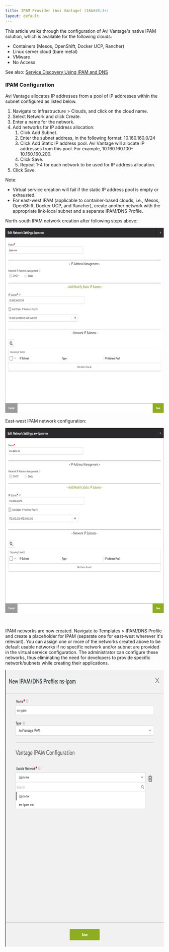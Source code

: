 ```yaml
---
title: IPAM Provider (Avi Vantage) (16&#46;3+)
layout: default
---
```

This article walks through the configuration of Avi Vantage's native IPAM solution, which is available for the following clouds:

* Containers (Mesos, OpenShift, Docker UCP, Rancher)
* Linux server cloud (bare metal)
* VMware
* No Access 

See also: <a href="/docs/16.3/service-discovery-using-ipam-and-dns-16-3/">Service Discovery Using IPAM and DNS</a>

### IPAM Configuration

Avi Vantage allocates IP addresses from a pool of IP addresses within the subnet configured as listed below.
<ol> 
 <li>Navigate to Infrastructure &gt; Clouds, and click on the cloud name.</li> 
 <li>Select Network and click Create.</li> 
 <li>Enter a name for the network.</li> 
 <li>Add networks for IP address allocation: 
  <ol> 
   <li>Click Add Subnet.</li> 
   <li>Enter the subnet address, in the following format: 10.160.160.0/24</li> 
   <li>Click Add Static IP address pool. Avi Vantage will allocate IP addresses from this pool. For example, 10.160.160.100-10.160.160.200.</li> 
   <li>Click Save.</li> 
   <li>Repeat 1-4 for each network to be used for IP address allocation.</li> 
  </ol> </li> 
 <li>Click Save.</li> 
</ol> 

Note:

* Virtual service creation will fail if the static IP address pool is empty or exhausted.
* For east-west IPAM (applicable to container-based clouds, i.e., Mesos, OpenShift, Docker UCP, and Rancher), create another network with the appropriate link-local subnet and a separate IPAM/DNS Profile. 

North-south IPAM network creation after following steps above:

<a href="img/ns-ipam-nw.png"><img class=" wp-image-16344 aligncenter" src="img/ns-ipam-nw.png" alt="ns-ipam-nw" width="717" height="587"></a>

East-west IPAM network configuration:

<a href="img/ew-ipam-nw-1.png"><img class=" wp-image-16348 aligncenter" src="img/ew-ipam-nw-1.png" alt="ew-ipam-nw" width="715" height="587"></a>

 

IPAM networks are now created. Navigate to Templates > IPAM/DNS Profile and create a placeholder for IPAM (separate one for east-west wherever it's relevant). You can assign one or more of the networks created above to be default usable networks if no specific network and/or subnet are provided in the virtual service configuration. The administrator can configure these networks, thus eliminating the need for developers to provide specific network/subnets while creating their applications.

<a href="img/avi-ipam-profile.png"><img class=" wp-image-16350 aligncenter" src="img/avi-ipam-profile.png" alt="avi-ipam-profile" width="711" height="878"></a>

